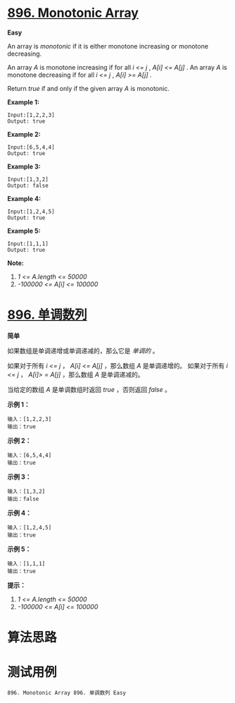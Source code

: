 # [896. Monotonic Array][enTitle]

**Easy**

An array is  *monotonic*  if it is either monotone increasing or monotone decreasing.

An array  *A*  is monotone increasing if for all  *i <= j* ,  *A[i] <= A[j]* . An array  *A*  is monotone decreasing if for all  *i <= j* ,  *A[i] >= A[j]* .

Return  *true*  if and only if the given array  *A*  is monotonic.






**Example 1:** 

```
Input:[1,2,2,3]
Output: true
```


**Example 2:** 

```
Input:[6,5,4,4]
Output: true
```


**Example 3:** 

```
Input:[1,3,2]
Output: false
```


**Example 4:** 

```
Input:[1,2,4,5]
Output: true
```


**Example 5:** 

```
Input:[1,1,1]
Output: true
```



**Note:** 

1.  *1 <= A.length <= 50000*  
2.  *-100000 <= A[i] <= 100000* 












# [896. 单调数列][cnTitle]

**简单**

如果数组是单调递增或单调递减的，那么它是 *单调的* 。

如果对于所有  *i <= j* ， *A[i] <= A[j]* ，那么数组  *A*  是单调递增的。 如果对于所有  *i <= j* ， *A[i]> = A[j]* ，那么数组  *A*  是单调递减的。

当给定的数组  *A*  是单调数组时返回  *true* ，否则返回  *false* 。





**示例 1：** 

```
输入：[1,2,2,3]
输出：true

```

**示例 2：** 

```
输入：[6,5,4,4]
输出：true

```

**示例 3：** 

```
输入：[1,3,2]
输出：false

```

**示例 4：** 

```
输入：[1,2,4,5]
输出：true

```

**示例 5：** 

```
输入：[1,1,1]
输出：true

```



**提示：** 

1.  *1 <= A.length <= 50000*  
2.  *-100000 <= A[i] <= 100000* 




# 算法思路

# 测试用例
```
896. Monotonic Array 896. 单调数列 Easy
```

[enTitle]: https://leetcode.com/problems/monotonic-array/
[cnTitle]: https://leetcode-cn.com/problems/monotonic-array/
